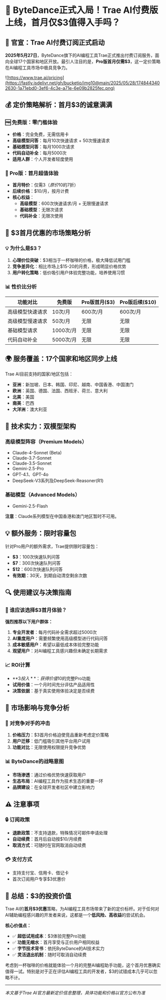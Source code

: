 # 🚀 ByteDance正式入局！Trae AI付费版上线，首月仅$3值得入手吗？



## 📢 官宣：Trae AI付费订阅正式启动

**2025年5月27日**，ByteDance旗下的AI编程工具Trae正式推出付费订阅服务，面向全球17个国家和地区开放。最引人注目的是，**Pro版首月仅需$3**，这一定价策略在AI编程工具市场中极具竞争力。

![https://www.trae.ai/pricing](https://fastly.jsdelivr.net/gh/bucketio/img10@main/2025/05/28/1748443402630-1a71ebd0-3ef6-4c3e-a71e-6e09b2825fec.png)

## 💰 定价策略解析：首月$3的诚意满满

### 🆓 免费版：零门槛体验
- **价格**：完全免费，无需信用卡
- **高级模型问答**：每月10次快速请求 + 50次慢速请求
- **基础模型问答**：每月1000次请求
- **代码自动补全**：每月5000次
- **适用人群**：个人开发者轻度使用

### 💎 Pro版：首月超值体验
- **首月特价**：仅需$3（原价$10的7折）
- **后续价格**：$10/月，按月计费
- **核心权益**：
  - **高级模型**：600次快速请求/月 + 无限慢速请求
  - **基础模型**：无限次请求
  - **代码补全**：无限次使用

## 🎯 $3首月优惠的市场策略分析

### 💡 为什么是$3？
1. **心理价位突破**：$3相当于一杯咖啡的价格，极大降低试用门槛
2. **竞争差异化**：相比市场上$15-20的月费，形成明显价格优势
3. **用户转化策略**：低价吸引用户体验完整功能，培养使用习惯

### 📊 性价比分析
| 功能对比 | 免费版 | Pro版首月($3) | Pro版后续($10) |
|---------|--------|---------------|----------------|
| 高级模型快速请求 | 10次/月 | 600次/月 | 600次/月 |
| 高级模型慢速请求 | 50次/月 | 无限 | 无限 |
| 基础模型请求 | 1000次/月 | 无限 | 无限 |
| 代码自动补全 | 5000次/月 | 无限 | 无限 |

## 🌍 服务覆盖：17个国家和地区同步上线

Trae AI目前支持的国家/地区包括：
- **亚洲**：新加坡、日本、韩国、印尼、越南、中国香港、中国澳门
- **欧洲**：英国、德国、法国、西班牙、荷兰、意大利  
- **北美**：美国
- **南美**：巴西
- **大洋洲**：澳大利亚

## 🤖 技术实力：双模型架构

### 高级模型阵容（Premium Models）
- Claude-4-Sonnet (Beta)
- Claude-3.7-Sonnet  
- Claude-3.5-Sonnet
- Gemini-2.5-Pro
- GPT-4.1、GPT-4o
- DeepSeek-V3系列及DeepSeek-Reasoner(R1)

### 基础模型（Advanced Models）
- Gemini-2.5-Flash

**注意**：Claude系列模型在中国香港和澳门地区暂时不可用。

## 💡 额外服务：限时容量包

针对Pro用户的额外需求，Trae提供限时容量包：
- **$3**：100次快速队列问答
- **$7**：300次快速队列问答  
- **$12**：600次快速队列问答
- **有效期**：30天，到期自动清空剩余次数

## 🔍 使用建议与决策指南

### 💭 谁应该选择$3首月体验？

**强烈推荐以下用户群体：**
1. **专业开发者**：每月代码补全需求超过5000次
2. **AI重度用户**：需要频繁使用高级模型进行代码问答
3. **成本敏感用户**：希望以最低成本体验完整功能
4. **观望用户**：对AI编程工具感兴趣但未确定长期需求

### 📈 ROI计算
- **$3投入**：获得价值$10的完整Pro功能
- **试用价值**：一个月时间充分评估产品适用性
- **决策依据**：基于真实使用体验决定是否续费

## 🚀 市场影响与竞争分析

### 🎯 对竞争对手的冲击
1. **价格压力**：$3首月价格迫使竞品重新考虑定价策略
2. **用户迁移**：低门槛吸引其他平台用户试用
3. **功能对比**：无限使用权限提升竞争优势

### 📊 ByteDance的战略意图
- **市场渗透**：通过价格优势快速获取用户
- **生态布局**：AI编程工具作为技术生态的重要一环
- **品牌建设**：在全球开发者社区中建立影响力

## ⚠️ 注意事项

### 🔒 订阅政策
- **退款政策**：不支持退款，特殊情况可邮件申请处理
- **自动续费**：首月后自动按$10/月续费
- **取消方式**：可随时在官网取消自动续费

### 💳 支付方式
- 支持支付宝、信用卡、借记卡
- 首次订阅用户专享$3优惠价

## 📝 总结：$3的投资价值

Trae AI的**首月$3优惠**策略，为AI编程工具市场带来了新的定价标杆。对于任何对AI辅助编程感兴趣的开发者来说，这都是一个**低风险、高收益**的尝试机会。

**核心价值点：**
- ✅ **超低试用成本**：$3体验完整Pro功能
- ✅ **功能无缩水**：首月享受与正价用户相同权益  
- ✅ **字节技术背书**：依托ByteDance的AI技术实力
- ✅ **灵活退出机制**：随时可取消自动续费

考虑到一杯咖啡的价格就能体验一个月的完整AI编程助手功能，这个首月优惠确实值得一试。特别是对于正在评估AI编程工具的开发者，$3的试错成本几乎可以忽略不计。

---
*本文基于Trae AI官方最新定价信息整理，具体功能和价格以官方公布为准*